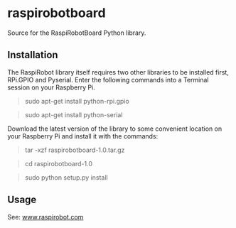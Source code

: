 raspirobotboard
===============

Source for the RaspiRobotBoard Python library.

Installation
------------

The RaspiRobot library itself requires two other libraries to be installed first, RPi.GPIO and Pyserial.
Enter the following commands into a Terminal session on your Raspberry Pi.

>sudo apt-get install python-rpi.gpio

>sudo apt-get install python-serial

Download the latest version of the library to some convenient location on your Raspberry Pi and install it with the commands:

>tar -xzf raspirobotboard-1.0.tar.gz

>cd raspirobotboard-1.0

>sudo python setup.py install



Usage
-----
See: www.raspirobot.com